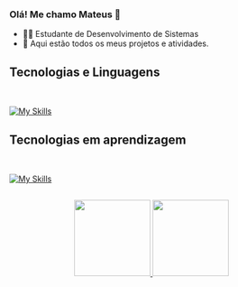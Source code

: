 ### Olá! Me chamo Mateus 👋

* 👨‍💻 Estudante de Desenvolvimento de Sistemas
* 📂 Aqui estão todos os meus projetos e atividades.

## Tecnologias e Linguagens

<div style="display: inline_block"><br/>

[![My Skills](https://skillicons.dev/icons?i=java,mysql,html,css,git,github&theme=dark)](https://skillicons.dev)

## Tecnologias em aprendizagem

<div style="display: inline_block"><br/>
  
[![My Skills](https://skillicons.dev/icons?i=javascript,mongodb,bootstrap&theme=dark)](https://skillicons.dev)
  
##  
 
 <div align="center">
  <a href="https://github.com/Mat-P1">
    <img height="135em" src="https://github-readme-stats-sigma-five.vercel.app/api?username=Mat-P1&show_icons=true&theme=tokyonight"/>
    <img height="135em" src="https://github-readme-stats-sigma-five.vercel.app/api/top-langs/?username=Mat-P1&layout=compact&theme=tokyonight"/>
  </a>
</div> 
